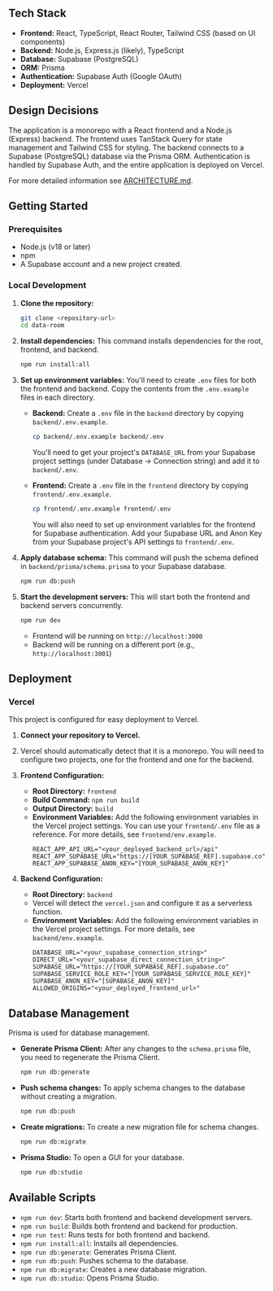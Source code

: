 ## Tech Stack

-   **Frontend:** React, TypeScript, React Router, Tailwind CSS (based on UI components)
-   **Backend:** Node.js, Express.js (likely), TypeScript
-   **Database:** Supabase (PostgreSQL)
-   **ORM:** Prisma
-   **Authentication:** Supabase Auth (Google OAuth)
-   **Deployment:** Vercel

## Design Decisions

The application is a monorepo with a React frontend and a Node.js (Express) backend.
The frontend uses TanStack Query for state management and Tailwind CSS for styling.
The backend connects to a Supabase (PostgreSQL) database via the Prisma ORM.
Authentication is handled by Supabase Auth, and the entire application is deployed on Vercel.

For more detailed information see [ARCHITECTURE.md](ARCHITECTURE.md).

## Getting Started

### Prerequisites

-   Node.js (v18 or later)
-   npm
-   A Supabase account and a new project created.

### Local Development

1.  **Clone the repository:**
    ```bash
    git clone <repository-url>
    cd data-room
    ```

2.  **Install dependencies:**
    This command installs dependencies for the root, frontend, and backend.
    ```bash
    npm run install:all
    ```

3.  **Set up environment variables:**
    You'll need to create `.env` files for both the frontend and backend. Copy the contents from the `.env.example` files in each directory.

    -   **Backend:** Create a `.env` file in the `backend` directory by copying `backend/.env.example`.
        ```bash
        cp backend/.env.example backend/.env
        ```
        You'll need to get your project's `DATABASE_URL` from your Supabase project settings (under Database -> Connection string) and add it to `backend/.env`.

    -   **Frontend:** Create a `.env` file in the `frontend` directory by copying `frontend/.env.example`.
        ```bash
        cp frontend/.env.example frontend/.env
        ```
        You will also need to set up environment variables for the frontend for Supabase authentication. Add your Supabase URL and Anon Key from your Supabase project's API settings to `frontend/.env`.


4.  **Apply database schema:**
    This command will push the schema defined in `backend/prisma/schema.prisma` to your Supabase database.
    ```bash
    npm run db:push
    ```

5.  **Start the development servers:**
    This will start both the frontend and backend servers concurrently.
    ```bash
    npm run dev
    ```
    -   Frontend will be running on `http://localhost:3000`
    -   Backend will be running on a different port (e.g., `http://localhost:3001`)

## Deployment

### Vercel

This project is configured for easy deployment to Vercel.

1.  **Connect your repository to Vercel.**
2.  Vercel should automatically detect that it is a monorepo. You will need to configure two projects, one for the frontend and one for the backend.
3.  **Frontend Configuration:**
    -   **Root Directory:** `frontend`
    -   **Build Command:** `npm run build`
    -   **Output Directory:** `build`
    -   **Environment Variables:** Add the following environment variables in the Vercel project settings. You can use your `frontend/.env` file as a reference. For more details, see `frontend/env.example`.
        ```env
        REACT_APP_API_URL="<your_deployed_backend_url>/api"
        REACT_APP_SUPABASE_URL="https://[YOUR_SUPABASE_REF].supabase.co"
        REACT_APP_SUPABASE_ANON_KEY="[YOUR_SUPABASE_ANON_KEY]"
        ```

4.  **Backend Configuration:**
    -   **Root Directory:** `backend`
    -   Vercel will detect the `vercel.json` and configure it as a serverless function.
    -   **Environment Variables:** Add the following environment variables in the Vercel project settings. For more details, see `backend/env.example`.
        ```env
        DATABASE_URL="<your_supabase_connection_string>"
        DIRECT_URL="<your_supabase_direct_connection_string>"
        SUPABASE_URL="https://[YOUR_SUPABASE_REF].supabase.co"
        SUPABASE_SERVICE_ROLE_KEY="[YOUR_SUPABASE_SERVICE_ROLE_KEY]"
        SUPABASE_ANON_KEY="[SUPABASE_ANON_KEY]"
        ALLOWED_ORIGINS="<your_deployed_frontend_url>"
        ```

## Database Management

Prisma is used for database management.

-   **Generate Prisma Client:** After any changes to the `schema.prisma` file, you need to regenerate the Prisma Client.
    ```bash
    npm run db:generate
    ```
-   **Push schema changes:** To apply schema changes to the database without creating a migration.
    ```bash
    npm run db:push
    ```
-   **Create migrations:** To create a new migration file for schema changes.
    ```bash
    npm run db:migrate
    ```
-   **Prisma Studio:** To open a GUI for your database.
    ```bash
    npm run db:studio
    ```

## Available Scripts

-   `npm run dev`: Starts both frontend and backend development servers.
-   `npm run build`: Builds both frontend and backend for production.
-   `npm run test`: Runs tests for both frontend and backend.
-   `npm run install:all`: Installs all dependencies.
-   `npm run db:generate`: Generates Prisma Client.
-   `npm run db:push`: Pushes schema to the database.
-   `npm run db:migrate`: Creates a new database migration.
-   `npm run db:studio`: Opens Prisma Studio.
